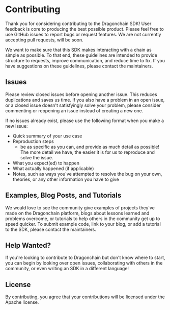 # Contributing

Thank you for considering contributing to the Dragonchain SDK! User feedback is core to producing the best possible product. Please feel free to use GitHub issues to report bugs or request features. We are not currently accepting pull requests, will be soon.

We want to make sure that this SDK makes interacting with a chain as simple as possible. To that end, these guidelines are intended to provide structure to requests, improve communication, and reduce time to fix. If you have suggestions on these guidelines, please contact the maintainers.

## Issues
Please review closed issues before opening another issue. This reduces duplications and saves us time. If you also have a problem in an open issue, or a closed issue doesn't satisfyingly solve your problem, please consider commenting or reopening an issue instead of creating a new one.

If no issues already exist, please use the following format when you make a new issue:
* Quick summary of your use case
* Reproduction steps
  * be as specific as you can, and provide as much detail as possible! The more detail we have, the easier it is for us to reproduce and solve the issue.
* What you expect(ed) to happen
* What actually happened (if applicable)
* Notes, such as ways you've attempted to resolve the bug on your own, theories, or any other information you have to give

## Examples, Blog Posts, and Tutorials
We would love to see the community give examples of projects they've made on the Dragonchain platform, blogs about lessons learned and problems overcome, or tutorials to help others in the community get up to speed quicker. To submit example code, link to your blog, or add a tutorial to the SDK, please contact the maintainers.

## Help Wanted?
If you're looking to contribute to Dragonchain but don't know where to start, you can begin by looking over open issues, collaborating with others in the community, or even writing an SDK in a different language!

## License
By contributing, you agree that your contributions will be licensed under the Apache license.